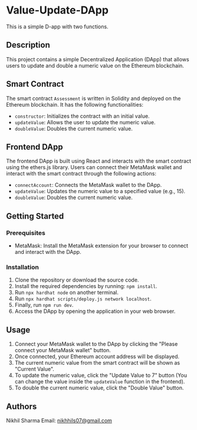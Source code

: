 # Value-Update-DApp
This is a simple D-app with two functions.

## Description
This project contains a simple Decentralized Application (DApp) that allows users to update and double a numeric value on the Ethereum blockchain.

## Smart Contract
The smart contract `Assessment` is written in Solidity and deployed on the Ethereum blockchain. It has the following functionalities:

- `constructor`: Initializes the contract with an initial value.
- `updateValue`: Allows the user to update the numeric value.
- `doubleValue`: Doubles the current numeric value.

## Frontend DApp
The frontend DApp is built using React and interacts with the smart contract using the ethers.js library. Users can connect their MetaMask wallet and interact with the smart contract through the following actions:

- `connectAccount`: Connects the MetaMask wallet to the DApp.
- `updateValue`: Updates the numeric value to a specified value (e.g., 15).
- `doubleValue`: Doubles the current numeric value.

## Getting Started
### Prerequisites
- MetaMask: Install the MetaMask extension for your browser to connect and interact with the DApp.

### Installation
1. Clone the repository or download the source code.
2. Install the required dependencies by running: `npm install`.
3. Run `npx hardhat node` on another terminal.
4. Run `npx hardhat scripts/deploy.js network localhost`.
5. Finally, run `npm run dev`.
6. Access the DApp by opening the application in your web browser.

## Usage
1. Connect your MetaMask wallet to the DApp by clicking the "Please connect your MetaMask wallet" button.
2. Once connected, your Ethereum account address will be displayed.
3. The current numeric value from the smart contract will be shown as "Current Value".
4. To update the numeric value, click the "Update Value to 7" button (You can change the value inside the `updateValue` function in the frontend).
5. To double the current numeric value, click the "Double Value" button.

## Authors
Nikhil Sharma
Email: nikhhils07@gmail.com

